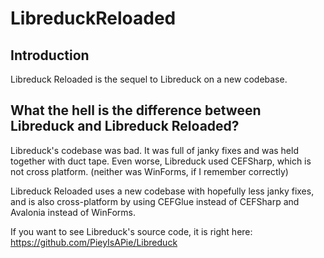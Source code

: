 # LibreduckReloaded

## Introduction
Libreduck Reloaded is the sequel to Libreduck on a new codebase.

## What the hell is the difference between Libreduck and Libreduck Reloaded?
Libreduck's codebase was bad. It was full of janky fixes and was held together with duct tape. Even worse, Libreduck used CEFSharp, which is not cross platform. (neither was WinForms, if I remember correctly)

Libreduck Reloaded uses a new codebase with hopefully less janky fixes, and is also cross-platform by using CEFGlue instead of CEFSharp and Avalonia instead of WinForms.

If you want to see Libreduck's source code, it is right here: https://github.com/PieyIsAPie/Libreduck
